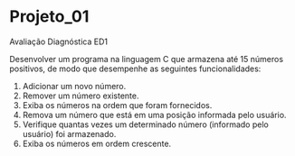 # Projeto_01
Avaliação Diagnóstica ED1

Desenvolver um programa na linguagem C que armazena até 15 números positivos, de modo que desempenhe as seguintes funcionalidades:
1) Adicionar um novo número.
2) Remover um número existente.
3) Exiba os números na ordem que foram fornecidos.
4) Remova um número que está em uma posição informada pelo usuário.
5) Verifique quantas vezes um determinado número (informado pelo usuário) foi armazenado.
6) Exiba os números em ordem crescente.
